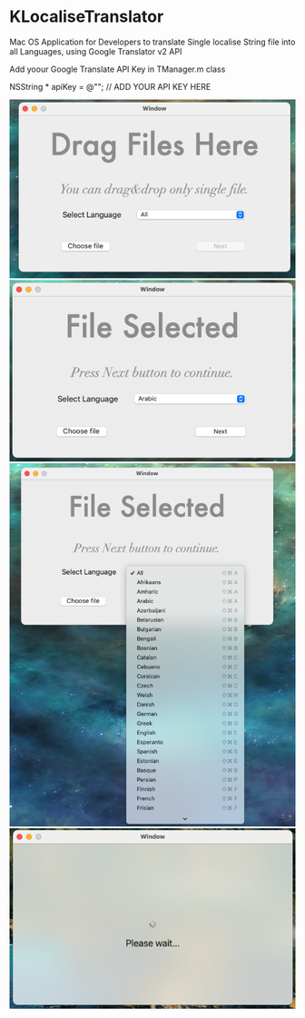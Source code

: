 # KLocaliseTranslator
Mac OS Application for Developers to translate Single localise String file into all Languages, using Google Translator v2 API

Add yoour Google Translate API Key in TManager.m class

NSString * apiKey = @""; // ADD YOUR API KEY HERE

![Image](/ScreenShots/Home.png)
 ![Image](/ScreenShots/fileSelected.png)
 ![Image](/ScreenShots/Languages.png)
 ![Image](/ScreenShots/translatingProccess.png)
